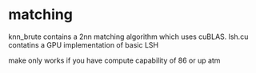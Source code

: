 # matching

knn_brute contains a 2nn matching algorithm which uses cuBLAS. 
lsh.cu contatins a GPU implementation of basic LSH  

make only works if you have compute capability of 86 or up atm 